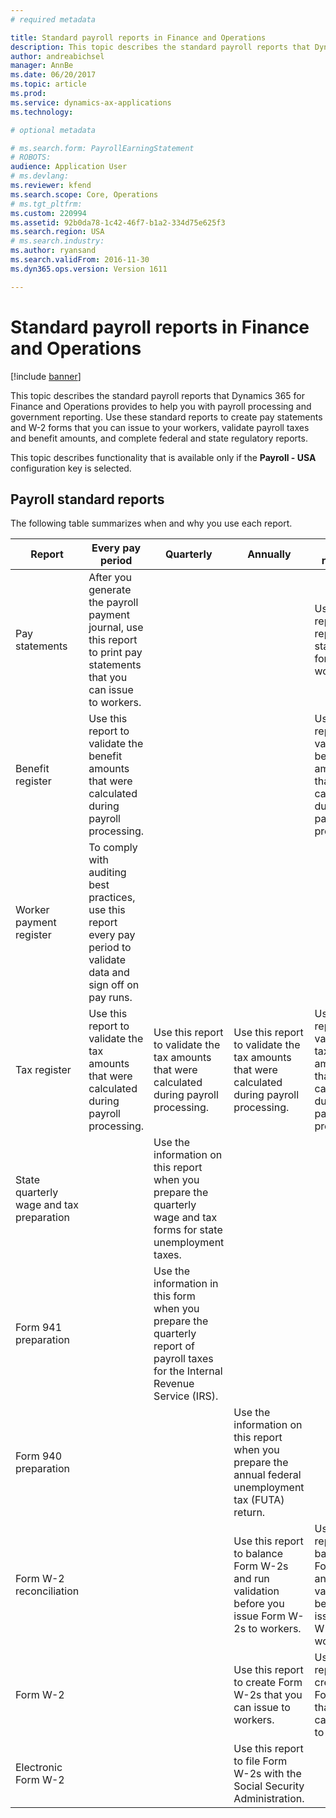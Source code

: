 ```yaml
---
# required metadata

title: Standard payroll reports in Finance and Operations
description: This topic describes the standard payroll reports that Dynamics 365 for Finance and Operations provides to help you with payroll processing and government reporting. 
author: andreabichsel
manager: AnnBe
ms.date: 06/20/2017
ms.topic: article
ms.prod: 
ms.service: dynamics-ax-applications
ms.technology: 

# optional metadata

# ms.search.form: PayrollEarningStatement
# ROBOTS: 
audience: Application User
# ms.devlang: 
ms.reviewer: kfend
ms.search.scope: Core, Operations
# ms.tgt_pltfrm: 
ms.custom: 220994
ms.assetid: 92b0da78-1c42-46f7-b1a2-334d75e625f3
ms.search.region: USA
# ms.search.industry: 
ms.author: ryansand
ms.search.validFrom: 2016-11-30
ms.dyn365.ops.version: Version 1611

---
```


# Standard payroll reports in Finance and Operations

[!include [banner](../../includes/banner.md)]

This topic describes the standard payroll reports that Dynamics 365 for Finance and Operations provides to help you with payroll processing and government reporting. Use these standard reports to create pay statements and W-2 forms that you can issue to your workers, validate payroll taxes and benefit amounts, and complete federal and state regulatory reports.

This topic describes functionality that is available only if the **Payroll - USA** configuration key is selected.

## Payroll standard reports

The following table summarizes when and why you use each report.

| Report                                   | Every pay period | Quarterly | Annually | As required |
|------------------------------------------|------------------|-----------|----------|-------------|
| Pay statements                           | After you generate the payroll payment journal, use this report to print pay statements that you can issue to workers. | | | Use this report to reprint pay statements for workers. |
| Benefit register                         | Use this report to validate the benefit amounts that were calculated during payroll processing. | | | Use this report to validate the benefit amounts that were calculated during payroll processing. |
| Worker payment register                  | To comply with auditing best practices, use this report every pay period to validate data and sign off on pay runs. | | | |
| Tax register                             | Use this report to validate the tax amounts that were calculated during payroll processing. | Use this report to validate the tax amounts that were calculated during payroll processing. | Use this report to validate the tax amounts that were calculated during payroll processing. | Use this report to validate the tax amounts that were calculated during payroll processing. |
| State quarterly wage and tax preparation | | Use the information on this report when you prepare the quarterly wage and tax forms for state unemployment taxes. | | |
| Form 941 preparation                     | | Use the information in this form when you prepare the quarterly report of payroll taxes for the Internal Revenue Service (IRS). | | |
| Form 940 preparation                     | | | Use the information on this report when you prepare the annual federal unemployment tax (FUTA) return. | |
| Form W-2 reconciliation                  | | | Use this report to balance Form W-2s and run validation before you issue Form W-2s to workers. | Use this report to balance Form W-2s and run validation before you issue Form W-2s to workers. |
| Form W-2                                 | | | Use this report to create Form W-2s that you can issue to workers. | Use this report to create Form W-2s that you can issue to workers. |
| Electronic Form W-2                      | | | Use this report to file Form W-2s with the Social Security Administration. | |
